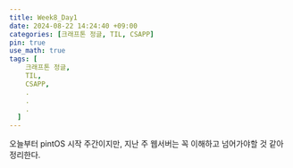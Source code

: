 ```yaml
---
title: Week8_Day1
date: 2024-08-22 14:24:40 +09:00
categories: [크래프톤 정글, TIL, CSAPP]
pin: true
use_math: true
tags: [
    크래프톤 정글,
    TIL,
    CSAPP,
    .
    .
    .
  ]
---
```


오늘부터 pintOS 시작 주간이지만, 지난 주 웹서버는 꼭 이해하고 넘어가야할 것 같아 정리한다.
